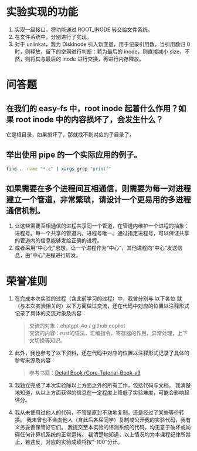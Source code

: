 # 实验实现的功能
1. 实现一级接口，将功能通过 ROOT_INODE 转交给文件系统。
2. 在文件系统中，分别进行了实现。
3. 对于 unlinkat，我为 DiskInode 引入新变量，用于记录引用数，当引用数归 0 时，则释放，留下的空洞进行判断：若为最后的 inode，则直接减小 size，不然，则将其与最后的 inode 进行交换，再进行内存释放。

# 问答题

## 在我们的 easy-fs 中，root inode 起着什么作用？如果 root inode 中的内容损坏了，会发生什么？

它是根目录，如果损坏了，那就找不到对应的子目录了。

## 举出使用 pipe 的一个实际应用的例子。

```bash
find . -name "*.c" | xargs grep "printf"
```

## 如果需要在多个进程间互相通信，则需要为每一对进程建立一个管道，非常繁琐，请设计一个更易用的多进程通信机制。

1. 让这些需要互相通信的进程共享同一个管道，在管道内维护一个进程的抽象：进程号。每一个共享的管道内，进程号唯一。通过指定进程号，可以保证共享的管道内的信息能够发给正确的进程。
2. 或者采用“中心化”思想，让一个进程作为“中心”，其他进程向“中心”发送信息，由“中心”进程进行转发。

# 荣誉准则

1. 在完成本次实验的过程（含此前学习的过程）中，我曾分别与 以下各位 就（与本次实验相关的）以下方面做过交流，还在代码中对应的位置以注释形式记录了具体的交流对象及内容：  
    > 交流的对象：chatgpt-4o / github copilot  
    交流的内容：rust的语法，汇编指令，寄存器的作用，异常处理，上下文切换等知识。

2. 此外，我也参考了以下资料，还在代码中对应的位置以注释形式记录了具体的参考来源及内容：  

    >参考书籍：[Detail Book rCore-Tutorial-Book-v3](https://rcore-os.cn/rCore-Tutorial-Book-v3/chapter0/1what-is-os.html)

3. 我独立完成了本次实验除以上方面之外的所有工作，包括代码与文档。 我清楚地知道，从以上方面获得的信息在一定程度上降低了实验难度，可能会影响起评分。

4. 我从未使用过他人的代码，不管是原封不动地复制，还是经过了某些等价转换。 我未曾也不会向他人（含此后各届同学）复制或公开我的实验代码，我有义务妥善保管好它们。 我提交至本实验的评测系统的代码，均无意于破坏或妨碍任何计算机系统的正常运转。 我清楚地知道，以上情况均为本课程纪律所禁止，若违反，对应的实验成绩将按“-100”分计。


